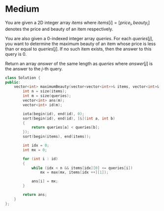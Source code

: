 # Medium

You are given a 2D integer array $items$ where $items[i] = [price_i, beauty_i]$ denotes the price and beauty of an item respectively.

You are also given a 0-indexed integer array $queries$. For each $queries[j]$, you want to determine the maximum beauty of an item whose price is less than or equal to $queries[j]$. If no such item exists, then the answer to this query is $0$.

Return an array $answer$ of the same length as $queries$ where $answer[j]$ is the answer to the $j$-th query.

```cpp
class Solution {
public:
    vector<int> maximumBeauty(vector<vector<int>>& items, vector<int>& queries) {
        int n = size(items);
        int m = size(queries);
        vector<int> ans(m);
        vector<int> id(m);

        iota(begin(id), end(id), 0);
        sort(begin(id), end(id), [&](int a, int b)
        {
            return queries[a] < queries[b];
        });
        sort(begin(items), end(items));

        int idx = 0;
        int mx = 0;

        for (int i : id)
        {
            while (idx < n && items[idx][0] <= queries[i])
                mx = max(mx, items[idx ++][1]);

            ans[i] = mx;
        }

        return ans;
    }
};
```
